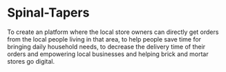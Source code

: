 # Spinal-Tapers

To create an platform where the local store owners can directly get orders from the local people living in that area, to help people save time for bringing daily household needs, to decrease the delivery time of their orders and empowering local businesses and helping brick and mortar stores go digital.
